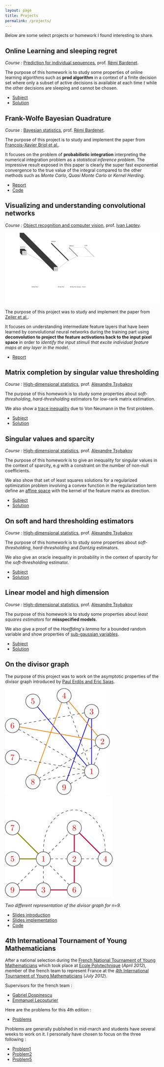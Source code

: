 ```yaml
---
layout: page
title: Projects
permalink: /projects/
---
```


Below are some select projects or homework I found interesting to share.

## Online Learning and sleeping regret
*Course :* [Prediction for individual sequences](http://pierre.gaillard.me/teaching/mva.html),
 prof. [Rémi Bardenet](http://pierre.gaillard.me/).

 The purpose of this homework is to study some properties of online learning
 algorithms such as **prod algorithm** in a context of a finite decision set where only a subset of active decisions is available at each time *t* while the other decisions are sleeping and cannot be chosen.

* [Subject](../PDF/projects/MVA/Online_Learning/Subject.pdf)
* [Solution](../PDF/projects/MVA/Online_Learning/Homework.pdf)

## Frank-Wolfe Bayesian Quadrature
*Course :* [Bayesian statistics](https://www.ensae.fr/courses/statistique-bayesienne/),
 prof. [Rémi Bardenet](https://rbardenet.github.io/).

The purpose of this project is to study and implement the paper from [Francois-Xavier Briol et al.](https://arxiv.org/abs/1506.02681).

It focuses on the problem of **probabilistic integration** interpreting the numerical
 integration problem as a *statistical inference problem*. The impressive result
 exposed in this paper is clearly the super fast exponential convergence to the true value of the integral compared to the other methods such as *Monte Carlo*, *Quasi Monte
 Carlo* or *Kernel Herding*.

* [Report](../PDF/projects/FWBQ_report.pdf)
* [Code](https://github.com/ncloarec/FWBQ_notebooks)


## Visualizing and understanding convolutional networks
*Course :* [Object recognition and computer vision](https://www.di.ens.fr/willow/teaching/recvis18/), prof. [Ivan Laptev](https://www.di.ens.fr/~laptev/).

![architecture](/assets/images/architecture.svg)

The purpose of this project was to study and implement the paper from [Zeiler et al.](https://arxiv.org/abs/1311.2901).

It focuses on understanding intermediate feature layers that have been learned by convolutional neural networks during the training part using **deconvolution to project the feature activations back to the input pixel space** in order to *identify the input stimuli that excite individual feature maps at any layer in the model*.

* [Report](../PDF/projects/Deconv_net_report.pdf)


## Matrix completion by singular value thresholding

*Course :* [High-dimensional statistics](http://www.ensae.fr/courses/statistique-en-grande-dimension/), prof. [Alexandre Tsybakov](http://www.crest.fr/pagesperso.php?user=2891)

The purpose of this homework is to study some properties about *soft-thresholding*,
 *hard-thresholding* estimators for low-rank matrix estimation.

We also show a [trace inequality](https://en.wikipedia.org/wiki/Trace_inequality) due to Von Neumann in the first problem.

* [Subject](../PDF/projects/tsybakov/HW4.pdf)
* [Solution](../PDF/projects/tsybakov/HW4_Nicolas_CLOAREC.pdf)

## Singular values and sparcity

*Course :* [High-dimensional statistics](http://www.ensae.fr/courses/statistique-en-grande-dimension/), prof. [Alexandre Tsybakov](http://www.crest.fr/pagesperso.php?user=2891)

The purpose of this homework is to give an inequality for singular
 values in the context of sparcity, e.g with a constraint on the number of non-null
 coefficients.

We also show that set of least squares solutions for a regularized optimization
problem involving a convex function in the regularization term define an
[affine space](https://en.wikipedia.org/wiki/Affine_space) with the kernel of the
feature matrix as direction.

* [Subject](../PDF/projects/tsybakov/HW3.pdf)
* [Solution](../PDF/projects/tsybakov/HW3_Nicolas_CLOAREC.pdf)

## On soft and hard thresholding estimators

*Course :* [High-dimensional statistics](http://www.ensae.fr/courses/statistique-en-grande-dimension/), prof. [Alexandre Tsybakov](http://www.crest.fr/pagesperso.php?user=2891)

The purpose of this homework is to study some properties about *soft-thresholding*,
 *hard-thresholding* and *Dantzig* estimators.

We also give an oracle inequality in probability in the context of sparcity for
the *soft-thresholding* estimator.

* [Subject](../PDF/projects/tsybakov/HW2.pdf)
* [Solution](../PDF/projects/tsybakov/HW2_Nicolas_CLOAREC.pdf)

## Linear model and high dimension

*Course :* [High-dimensional statistics](http://www.ensae.fr/courses/statistique-en-grande-dimension/), prof. [Alexandre Tsybakov](http://www.crest.fr/pagesperso.php?user=2891)

The purpose of this homework is to study some properties about *least squares
estimators* for **misspecified models**.

We also give a proof of the *Hoeffding's lemma* for a bounded random
variable and show properties of [sub-gaussian variables](https://en.wikipedia.org/wiki/Sub-Gaussian_distribution).

* [Subject](../PDF/projects/tsybakov/HW1.pdf)
* [Solution](../PDF/projects/tsybakov/HW1_Nicolas_CLOAREC.pdf)


## On the divisor graph

The purpose of this project was to work on the asymptotic properties of the
divisor graph introduced by [Paul Erdös and Eric Saias](http://matwbn.icm.edu.pl/ksiazki/aa/aa73/aa7324.pdf).

![](/assets/images/graph1.svg) ![](/assets/images/graph2.svg)

*Two different representation of the divisor graph for n=9.*


* [Slides introduction](../PDF/projects/tipe/tipe.pdf)
* [Slides implementation](../PDF/projects/tipe/info.pdf)
* [Code](https://github.com/ncloarec/TIPE)

## 4th International Tournament of Young Mathematicians

After a national selection during the [French National Tournament of Young Mathematicians](https://tfjm.org) which took place at [Ecole Polytechnique](https://www.polytechnique.edu/en) (*April 2012*), member of the french team to represent France at the [4th International Tournament of Young Mathematicians](http://www.itym.org/) (*July 2012*).

Supervisors for the french team :
* [Gabriel Dospinescu](http://perso.ens-lyon.fr/gabriel.dospinescu/)
* [Emmanuel Lecouturier](https://webusers.imj-prg.fr/emmanuel.lecouturier)

Here are the problems for this 4th edition :
* [Problems](../PDF/projects/ITYM/Problems-ITYM2012.pdf)

Problems are generally published in mid-march and students have several weeks to work on it. I personally have chosen to focus on the three following :
* [Problem1](../PDF/projects/ITYM/ITYM2012-Probleme1.pdf)
* [Problem2](../PDF/projects/ITYM/ITYM2012-Probleme2.pdf)
* [Problem5](../PDF/projects/ITYM/ITYM2012-Probleme5.pdf)
